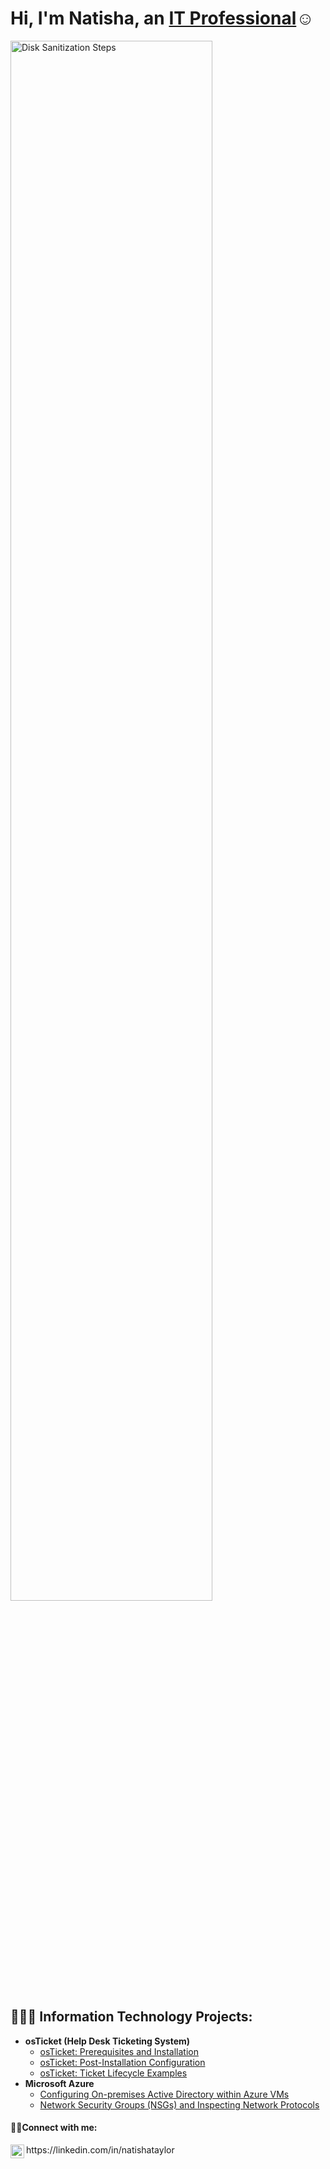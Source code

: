 <h1>Hi, I'm Natisha, an <a href="https://linkedin.com/in/natishataylor/">IT Professional</a>☺</h1>
<img src="https://i.imgur.com/JFCHHs5.png" height="80%" width="80%" alt="Disk Sanitization Steps"/>

<h2>👩🏽‍💻 Information Technology Projects:</h2>

- <b>osTicket (Help Desk Ticketing System)</b>
  - [osTicket: Prerequisites and Installation](https://github.com/NatishaTaylor/osticket-prereqs)
  - [osTicket: Post-Installation Configuration](https://github.com/joshmadakorcc/post-install-config)
  - [osTicket: Ticket Lifecycle Examples](https://github.com/joshmadakorcc/ticket-lifecycle)
- <b>Microsoft Azure</b>
  - [Configuring On-premises Active Directory within Azure VMs](https://github.com/joshmadakorcc/configure-ad)
  - [Network Security Groups (NSGs) and Inspecting Network Protocols](https://github.com/joshmadakorcc/azure-network-protocols)

<h4>🤳🏽Connect with me:</h4>https://linkedin.com/in/natishataylor
<img align="left" alt="Josh | LinkedIn" width="22px" src="https://cdn.jsdelivr.net/npm/simple-icons@v3/icons/linkedin.svg"





  







